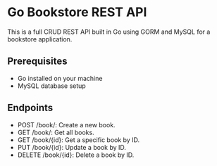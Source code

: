 # Go Bookstore REST API

This is a full CRUD REST API built in Go using GORM and MySQL for a bookstore application.

## Prerequisites
- Go installed on your machine
- MySQL database setup

## Endpoints
- POST /book/: Create a new book.
- GET /book/: Get all books.
- GET /book/{id}: Get a specific book by ID.
- PUT /book/{id}: Update a book by ID.
- DELETE /book/{id}: Delete a book by ID.

